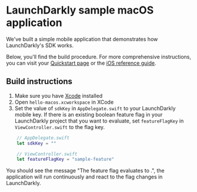 # LaunchDarkly sample macOS application

We've built a simple mobile application that demonstrates how LaunchDarkly's SDK works.

Below, you'll find the build procedure. For more comprehensive instructions, you can visit your [Quickstart page](https://app.launchdarkly.com/quickstart#/) or the [iOS reference guide](https://docs.launchdarkly.com/sdk/client-side/ios).

## Build instructions

1. Make sure you have [Xcode](https://itunes.apple.com/us/app/xcode/id497799835?ls=1&mt=12) installed
1. Open `hello-macos.xcworkspace` in XCode
1. Set the value of `sdkKey` in `AppDelegate.swift` to your LaunchDarkly mobile key. If there is an existing boolean feature flag in your LaunchDarkly project that you want to evaluate, set `featureFlagKey` in `ViewController.swift` to the flag key.

```swift
    // AppDelegate.swift
    let sdkKey = ""

    // ViewController.swift
    let featureFlagKey = "sample-feature"
```

You should see the message "The <flagKey> feature flag evaluates to <flagValue>.", the application will run continuously and react to the flag changes in LaunchDarkly.

